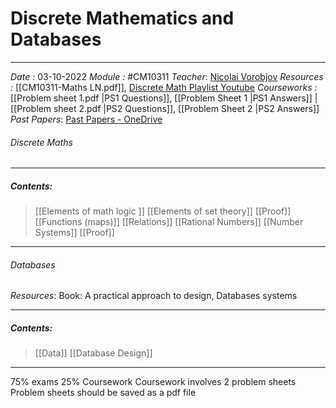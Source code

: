 # Discrete Mathematics and Databases
---
*Date :*  03-10-2022 
*Module :*  #CM10311
*Teacher*: [Nicolai Vorobjov](https://moodle.bath.ac.uk/user/profile.php?id=2806)
*Resources :* [[CM10311-Maths LN.pdf]], [Discrete Math Playlist Youtube](https://www.youtube.com/playlist?list=PLHXZ9OQGMqxersk8fUxiUMSIx0DBqsKZS)
*Courseworks :* [[Problem sheet 1.pdf |PS1 Questions]], [[Problem Sheet 1 |PS1 Answers]] | [[Problem sheet 2.pdf |PS2 Questions]], [[Problem Sheet 2 |PS2 Answers]]
*Past Papers*: [Past Papers - OneDrive](https://computingservices-my.sharepoint.com/personal/sb3250_bath_ac_uk/_layouts/15/onedrive.aspx?login_hint=sb3250%40bath%2Eac%2Euk&id=%2Fpersonal%2Fsb3250%5Fbath%5Fac%5Fuk%2FDocuments%2FResources%2FDiscrete%20Maths%2FPast%20Papers)


###### Discrete Maths
---
##### Contents: 
> [[Elements of math logic ]]
> [[Elements of set theory]]
> [[Proof]]
> [[Functions (maps)]]
> [[Relations]]
> [[Rational Numbers]]
> [[Number Systems]]
> [[Proof]]

--- 
###### Databases
*Resources*: Book: A practical approach to design, Databases systems

---
##### Contents: 
>[[Data]]
>[[Database Design]]


---


75% exams 25% Coursework
Coursework involves 2 problem sheets 
Problem sheets should be saved as a pdf file